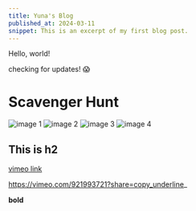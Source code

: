 ```yaml
---
title: Yuna's Blog
published_at: 2024-03-11
snippet: This is an excerpt of my first blog post.
---
```


Hello, world!

checking for updates! 😱

# Scavenger Hunt
![image 1](./w01s1/01.png)
![image 2](/w01s1/03.png)
![image 3](/w01s1/05.png)
![image 4](/w01s1/06.png)
## This is h2
[vimeo link](https://vimeo.com/921993721?share=copy)

https://vimeo.com/921993721?share=copy_underline_

**bold**
